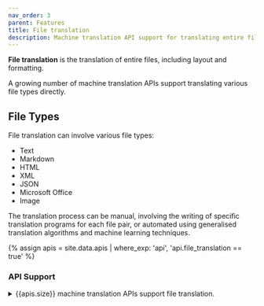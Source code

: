 ```yaml
---
nav_order: 3
parent: Features
title: File translation
description: Machine translation API support for translating entire files
---
```


**File translation** is the translation of entire files, including layout and formatting.

A growing number of machine translation APIs support translating various file types directly.

## File Types

File translation can involve various file types:

- Text
- Markdown
- HTML
- XML
- JSON
- Microsoft Office
- Image

The translation process can be manual, involving the writing of specific translation programs for each file pair, or automated using generalised translation algorithms and machine learning techniques.

{% assign apis = site.data.apis | where_exp: 'api', 'api.file_translation == true' %}

### API Support
<details>
<summary>{{apis.size}} machine translation APIs support file translation.</summary>

{% capture api_content %}
{% for api in apis %}
- [{{ api.name }}](/{{ api.id }})
{% endfor %}
{% endcapture %}

{{ api_content | markdownify }}

</details>
